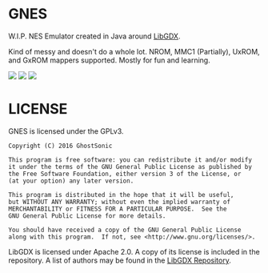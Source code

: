 # GNES

W.I.P. NES Emulator created in Java around [LibGDX](https://libgdx.badlogicgames.com/). 

Kind of messy and doesn't do a whole lot. NROM, MMC1 (Partially), UxROM, and GxROM mappers supported. Mostly for fun and learning.

![](http://i.imgur.com/tFf7o81.png) ![](http://i.imgur.com/Iw47f7O.png) ![](http://i.imgur.com/HUtAB7b.png)

# LICENSE

GNES is licensed under the GPLv3.

    Copyright (C) 2016 GhostSonic

    This program is free software: you can redistribute it and/or modify
    it under the terms of the GNU General Public License as published by
    the Free Software Foundation, either version 3 of the License, or
    (at your option) any later version.

    This program is distributed in the hope that it will be useful,
    but WITHOUT ANY WARRANTY; without even the implied warranty of
    MERCHANTABILITY or FITNESS FOR A PARTICULAR PURPOSE.  See the
    GNU General Public License for more details.

    You should have received a copy of the GNU General Public License
    along with this program.  If not, see <http://www.gnu.org/licenses/>.
	
LibGDX is licensed under Apache 2.0. A copy of its license is included in the repository. A list of authors may be found in the [LibGDX Repository](https://github.com/libgdx/libgdx).